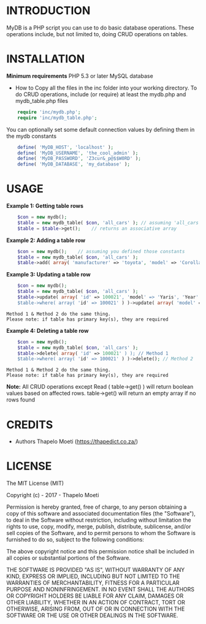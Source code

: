 # INTRODUCTION

MyDB is a PHP script you can use to do basic database operations.
These operations include, but not limited to, doing CRUD operations on tables.


# INSTALLATION

**Minimum requirements**
PHP 5.3 or later
MySQL database

- How to
Copy all the files in the inc folder into your working directory.
To do CRUD operations, include (or require) at least the mydb.php and mydb_table.php files

```php
	require 'inc/mydb.php';
	require 'inc/mydb_table.php';
```

You can optionally set some default connection values by defining them in the mydb constants

```php
	define( 'MyDB_HOST', 'localhost' );
	define( 'MyDB_USERNAME', 'the_cool_admin' );
	define( 'MyDB_PASSWORD', 'Z3cur&_p@$$W0RD' );
	define( 'MyDB_DATABASE', 'my_database' );
```


# USAGE

**Example 1: Getting table rows**

```php
	$con = new mydb();
	$table = new mydb_table( $con, 'all_cars' ); // assuming 'all_cars' is your table name
	$table = $table->get();    // returns an associative array
```
	
**Example 2: Adding a table row**

```php
	$con = new mydb();    // assuming you defined those constants
	$table = new mydb_table( $con, 'all_cars' );
	$table->add( array( 'manufacturer' => 'toyota', 'model' => 'Corolla' => 'Year' => 2017 .... ) );
```
	
**Example 3: Updating a table row**

```php
	$con = new mydb();
	$table = new mydb_table( $con, 'all_cars' );
	$table->update( array( 'id' => 100021', 'model' => 'Yaris', 'Year' => 2016 ... ) ); // Method 1
	$table->where( array( 'id' => 100021' ) )->update( array( 'model' => 'Yaris', 'Year' => 2016 ... ) ); // Method 2
```
	
	Method 1 & Method 2 do the same thing. 
	Please note: if table has primary key(s), they are required
	
**Example 4: Deleting a table row**

```php
	$con = new mydb();
	$table = new mydb_table( $con, 'all_cars' );
	$table->delete( array( 'id' => 100021' ) ); // Method 1
	$table->where( array( 'id' => 100021' ) )->delete(); // Method 2
```
	
	Method 1 & Method 2 do the same thing. 
	Please note: if table has primary key(s), they are required
	
**Note:**
All CRUD operations except Read ( table->get() ) will return boolean values based on affected rows.
table->get() will return an empty array if no rows found 
	


# CREDITS

- Authors
Thapelo Moeti (https://thapedict.co.za/)


# LICENSE

The MIT License (MIT)

Copyright (c) - 2017 - Thapelo Moeti

Permission is hereby granted, free of charge, to any person obtaining a copy
of this software and associated documentation files (the "Software"), to deal
in the Software without restriction, including without limitation the rights
to use, copy, modify, merge, publish, distribute, sublicense, and/or sell
copies of the Software, and to permit persons to whom the Software is
furnished to do so, subject to the following conditions:

The above copyright notice and this permission notice shall be included in
all copies or substantial portions of the Software.

THE SOFTWARE IS PROVIDED "AS IS", WITHOUT WARRANTY OF ANY KIND, EXPRESS OR
IMPLIED, INCLUDING BUT NOT LIMITED TO THE WARRANTIES OF MERCHANTABILITY,
FITNESS FOR A PARTICULAR PURPOSE AND NONINFRINGEMENT. IN NO EVENT SHALL THE
AUTHORS OR COPYRIGHT HOLDERS BE LIABLE FOR ANY CLAIM, DAMAGES OR OTHER
LIABILITY, WHETHER IN AN ACTION OF CONTRACT, TORT OR OTHERWISE, ARISING FROM,
OUT OF OR IN CONNECTION WITH THE SOFTWARE OR THE USE OR OTHER DEALINGS IN
THE SOFTWARE.

